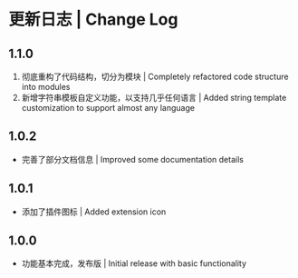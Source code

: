 # 更新日志 | Change Log

## 1.1.0

1. 彻底重构了代码结构，切分为模块 | Completely refactored code structure into modules
2. 新增字符串模板自定义功能，以支持几乎任何语言 | Added string template customization to support almost any language

## 1.0.2

- 完善了部分文档信息 | Improved some documentation details

## 1.0.1

- 添加了插件图标 | Added extension icon

## 1.0.0

- 功能基本完成，发布版 | Initial release with basic functionality
